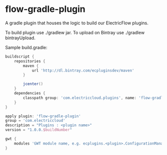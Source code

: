 # flow-gradle-plugin
A gradle plugin that houses the logic to build our ElectricFlow plugins.

To build plugin use ./gradlew jar.
To upload on Bintray use ./gradlew bintrayUpload.

Sample build.gradle:

```groovy
buildscript {
    repositories {
        maven {
            url 'http://dl.bintray.com/ecpluginsdev/maven'
        }

        jcenter()
    }
    dependencies {
        classpath group: 'com.electriccloud.plugins', name: 'flow-gradle-plugin'
    }
}

apply plugin: 'flow-gradle-plugin'
group = 'com.electriccloud'
description = "Plugins : <plugin name>"
version = "1.0.0.$buildNumber"

gwt {
	modules 'GWT module name, e.g. ecplugins.<plugin>.ConfigurationManagement'
}

```
